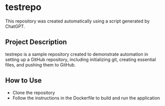 # testrepo

This repository was created automatically using a script generated by ChatGPT.

## Project Description

testrepo is a sample repository created to demonstrate automation in setting up a GitHub repository, including initializing git, creating essential files, and pushing them to GitHub.

## How to Use

- Clone the repository
- Follow the instructions in the Dockerfile to build and run the application